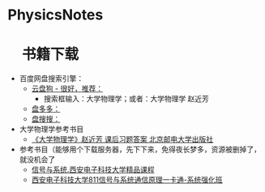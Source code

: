 # PhysicsNotes
# 　书籍下载
   * 百度网盘搜索引擎：<br>
      - [云盘狗 - 很好，推荐：](http://www.yunpangou.com)  
         + 搜索框输入：大学物理学；或者：大学物理学 赵近芳
      - [盘多多：](http://www.panduoduo.net)  
      - [盘搜搜：](http://www.pansoso.com)
   * 大学物理学参考书目  
      - [《大学物理学》赵近芳 课后习题答案 北京邮电大学出版社](http://www.yunpangou.com/114582242542994093)<br>
   * 参考书目（能够用个下载服务器，先下下来，免得夜长梦多，资源被删掉了，就没机会了<br>
      - [信号与系统.西安电子科技大学精品课程](http://www.yunpangou.com/114846504802613262)<br>
      - [西安电子科技大学811信号与系统通信原理一卡通-系统强化班](http://www.yunpangou.com/114993410212178857)
